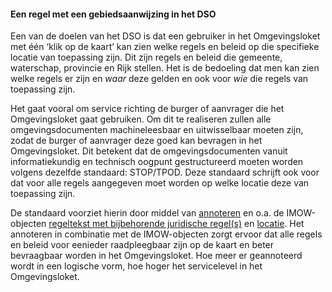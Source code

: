 ﻿#### Een regel met een gebiedsaanwijzing in het DSO

Een van de doelen van het DSO is dat een gebruiker in het Omgevingsloket met één
‘klik op de kaart’ kan zien welke regels en beleid op die specifieke locatie van
toepassing zijn. Dit zijn regels en beleid die gemeente, waterschap, provincie
en Rijk stellen. Het is de bedoeling dat men kan zien welke regels er zijn en
*waar* deze gelden en ook voor *wie* die regels van toepassing zijn.

Het gaat vooral om service richting de burger of aanvrager die het
Omgevingsloket gaat gebruiken. Om dit te realiseren zullen alle
omgevingsdocumenten machineleesbaar en uitwisselbaar moeten zijn, zodat de
burger of aanvrager deze goed kan bevragen in het Omgevingsloket. Dit betekent
dat de omgevingsdocumenten vanuit informatiekundig en technisch oogpunt
gestructureerd moeten worden volgens dezelfde standaard: STOP/TPOD. Deze
standaard schrijft ook voor dat voor alle regels aangegeven moet worden op welke
locatie deze van toepassing zijn.

De standaard voorziet hierin door middel van
[annoteren](https://wegwijzerstoptpod.nl/annoteren-0) en o.a. de IMOW-objecten
[regeltekst met bijbehorende juridische
regel(s)](https://wegwijzerstoptpod.nl/regeltekst-en-formele-inhoud) en
[locatie](https://wegwijzerstoptpod.nl/locatie-en-werkingsgebied). Het annoteren
in combinatie met de IMOW-objecten zorgt ervoor dat alle regels en beleid voor
eenieder raadpleegbaar zijn op de kaart en beter bevraagbaar worden in het
Omgevingsloket. Hoe meer er geannoteerd wordt in een logische vorm, hoe hoger
het servicelevel in het Omgevingsloket.
